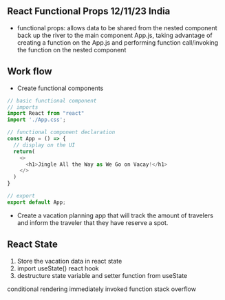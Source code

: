 ## React Functional Props 12/11/23 India

- functional props: allows data to be shared from the nested component back up the river to the main component App.js, taking advantage of creating a function on the App.js and performing function call/invoking the function on the nested component

## Work flow
- Create functional components
```js
// basic functional component
// imports
import React from "react"
import './App.css';

// functional component declaration
const App = () => {
  // display on the UI
  return(
    <>
      <h1>Jingle All the Way as We Go on Vacay!</h1>
    </>
  )
}

// export
export default App;
```

- Create a vacation planning app that will track the amount of travelers and inform the traveler that they have reserve a spot.
## React State
1. Store the vacation data in react state
2. import useState() react hook
3. destructure state variable and setter function from useState




conditional rendering
immediately invoked function
stack overflow

